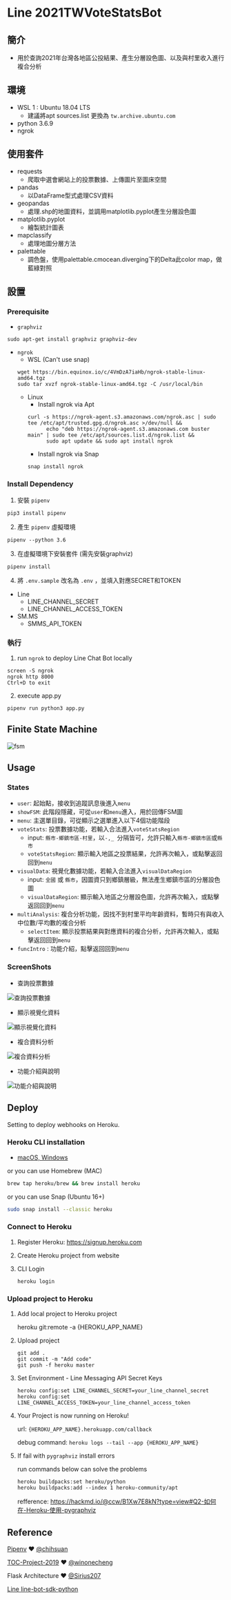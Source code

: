 # Line 2021TWVoteStatsBot 

## 簡介

- 用於查詢2021年台灣各地區公投結果、產生分層設色圖、以及與村里收入進行複合分析

## 環境

- WSL 1 : Ubuntu 18.04 LTS
	- 建議將apt sources.list 更換為 `tw.archive.ubuntu.com`
- python 3.6.9
- ngrok

## 使用套件

- requests
	- 爬取中選會網站上的投票數據、上傳圖片至圖床空間
- pandas
    - 以DataFrame型式處理CSV資料
- geopandas
	- 處理.shp的地圖資料，並調用matplotlib.pyplot產生分層設色圖
- matplotlib.pyplot
	- 繪製統計圖表
- mapclassify
	- 處理地圖分層方法
- palettable
	- 調色盤，使用palettable.cmocean.diverging下的Delta此color map，做藍綠對照

## 設置
### Prerequisite
- `graphviz`
```shell
sudo apt-get install graphviz graphviz-dev
```
- `ngrok`
	- WSL (Can't use snap)
	```shell
	wget https://bin.equinox.io/c/4VmDzA7iaHb/ngrok-stable-linux-amd64.tgz
	sudo tar xvzf ngrok-stable-linux-amd64.tgz -C /usr/local/bin
	```
	- Linux
		- Install ngrok via Apt
		```shell
		curl -s https://ngrok-agent.s3.amazonaws.com/ngrok.asc | sudo tee /etc/apt/trusted.gpg.d/ngrok.asc >/dev/null &&
              echo "deb https://ngrok-agent.s3.amazonaws.com buster main" | sudo tee /etc/apt/sources.list.d/ngrok.list &&
              sudo apt update && sudo apt install ngrok
		```
		- Install ngrok via Snap
		```shell
		snap install ngrok
		```

### Install Dependency

1. 安裝 `pipenv`
```shell
pip3 install pipenv
```
2. 產生 `pipenv` 虛擬環境
```shell
pipenv --python 3.6
```
3. 在虛擬環境下安裝套件 (需先安裝graphviz)
```shell
pipenv install
```
4. 將 `.env.sample` 改名為 `.env` ，並填入對應SECRET和TOKEN
- Line
    - LINE_CHANNEL_SECRET
    - LINE_CHANNEL_ACCESS_TOKEN
- SM.MS
    - SMMS_API_TOKEN

### 執行

1. run `ngrok` to deploy Line Chat Bot locally
```shell
screen -S ngrok
ngrok http 8000
Ctrl+D to exit
```
2. execute app.py
```shell
pipenv run python3 app.py
```

## Finite State Machine
![fsm](./fsm.png)

## Usage

### States
- `user`: 起始點，接收到追蹤訊息後進入`menu`
- `showFSM`: 此階段隱藏，可從`user`和`menu`進入，用於回傳FSM圖
- `menu`: 主選單目錄，可從顯示之選單進入以下4個功能階段
- `voteStats`: 投票數據功能，若輸入合法進入`voteStatsRegion`
	- input: `縣市-鄉鎮市區-村里`，以`-,_ `分隔皆可，允許只輸入`縣市-鄉鎮市區`或`縣市`
	- `voteStatsRegion`: 顯示輸入地區之投票結果，允許再次輸入，或點擊返回回到`menu`
- `visualData`: 視覺化數據功能，若輸入合法進入`visualDataRegion`
	- input: `全國` 或 `縣市`，因圖資只到鄉鎮層級，無法產生鄉鎮市區的分層設色圖
	- `visualDataRegion`: 顯示輸入地區之分層設色圖，允許再次輸入，或點擊返回回到`menu`
- `multiAnalysis`: 複合分析功能，因找不到村里平均年齡資料，暫時只有與收入中位數/平均數的複合分析
	- `selectItem`: 顯示投票結果與對應資料的複合分析，允許再次輸入，或點擊返回回到`menu`
- `funcIntro` : 功能介紹，點擊返回回到`menu`

### ScreenShots

- 查詢投票數據

![查詢投票數據](https://i.imgur.com/yKWatdz.jpg)

- 顯示視覺化資料

![顯示視覺化資料](https://i.imgur.com/xDwaMLO.jpg)

- 複合資料分析

![複合資料分析](https://i.imgur.com/sojPSoJ.jpg)

- 功能介紹與說明

![功能介紹與說明](https://i.imgur.com/xmhBKD1.jpg)

## Deploy
Setting to deploy webhooks on Heroku.

### Heroku CLI installation

* [macOS, Windows](https://devcenter.heroku.com/articles/heroku-cli)

or you can use Homebrew (MAC)
```sh
brew tap heroku/brew && brew install heroku
```

or you can use Snap (Ubuntu 16+)
```sh
sudo snap install --classic heroku
```

### Connect to Heroku

1. Register Heroku: https://signup.heroku.com

2. Create Heroku project from website

3. CLI Login

	`heroku login`

### Upload project to Heroku

1. Add local project to Heroku project

	heroku git:remote -a {HEROKU_APP_NAME}

2. Upload project

	```
	git add .
	git commit -m "Add code"
	git push -f heroku master
	```

3. Set Environment - Line Messaging API Secret Keys

	```
	heroku config:set LINE_CHANNEL_SECRET=your_line_channel_secret
	heroku config:set LINE_CHANNEL_ACCESS_TOKEN=your_line_channel_access_token
	```

4. Your Project is now running on Heroku!

	url: `{HEROKU_APP_NAME}.herokuapp.com/callback`

	debug command: `heroku logs --tail --app {HEROKU_APP_NAME}`

5. If fail with `pygraphviz` install errors

	run commands below can solve the problems
	```
	heroku buildpacks:set heroku/python
	heroku buildpacks:add --index 1 heroku-community/apt
	```

	refference: https://hackmd.io/@ccw/B1Xw7E8kN?type=view#Q2-如何在-Heroku-使用-pygraphviz

## Reference
[Pipenv](https://medium.com/@chihsuan/pipenv-更簡單-更快速的-python-套件管理工具-135a47e504f4) ❤️ [@chihsuan](https://github.com/chihsuan)

[TOC-Project-2019](https://github.com/winonecheng/TOC-Project-2019) ❤️ [@winonecheng](https://github.com/winonecheng)

Flask Architecture ❤️ [@Sirius207](https://github.com/Sirius207)

[Line line-bot-sdk-python](https://github.com/line/line-bot-sdk-python/tree/master/examples/flask-echo)
